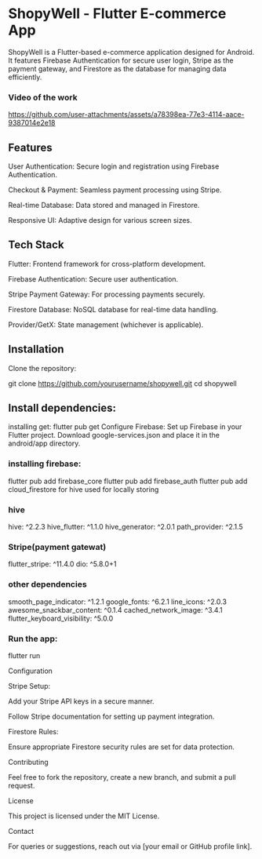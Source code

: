 # ShopyWell - Flutter E-commerce App
ShopyWell is a Flutter-based e-commerce application designed for Android. It features Firebase Authentication for secure user login, Stripe as the payment gateway, and Firestore as the database for managing data efficiently.
### Video of the work
https://github.com/user-attachments/assets/a78398ea-77e3-4114-aace-9387014e2e18

## Features

User Authentication: Secure login and registration using Firebase Authentication.

Checkout & Payment: Seamless payment processing using Stripe.

Real-time Database: Data stored and managed in Firestore.

Responsive UI: Adaptive design for various screen sizes.

## Tech Stack

Flutter: Frontend framework for cross-platform development.

Firebase Authentication: Secure user authentication.

Stripe Payment Gateway: For processing payments securely.

Firestore Database: NoSQL database for real-time data handling.

Provider/GetX: State management (whichever is applicable).

## Installation

Clone the repository:

git clone https://github.com/yourusername/shopywell.git
cd shopywell

## Install dependencies:

installing get: flutter pub get
Configure Firebase: 
Set up Firebase in your Flutter project.
Download google-services.json and place it in the android/app directory.
### installing firebase: 
flutter pub add firebase_core
flutter pub add firebase_auth
flutter pub add cloud_firestore
for hive used for locally storing 
### hive
hive: ^2.2.3
hive_flutter: ^1.1.0
hive_generator: ^2.0.1
path_provider: ^2.1.5
### Stripe(payment gatewat)
flutter_stripe: ^11.4.0
dio: ^5.8.0+1
### other dependencies
smooth_page_indicator: ^1.2.1
google_fonts: ^6.2.1
line_icons: ^2.0.3
awesome_snackbar_content: ^0.1.4
cached_network_image: ^3.4.1
flutter_keyboard_visibility: ^5.0.0

### Run the app:

flutter run

Configuration

Stripe Setup:

Add your Stripe API keys in a secure manner.

Follow Stripe documentation for setting up payment integration.

Firestore Rules:

Ensure appropriate Firestore security rules are set for data protection.

Contributing

Feel free to fork the repository, create a new branch, and submit a pull request.

License

This project is licensed under the MIT License.

Contact

For queries or suggestions, reach out via [your email or GitHub profile link].
